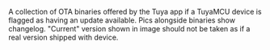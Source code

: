 A collection of OTA binaries offered by the Tuya app if a TuyaMCU device is flagged as having an update available. Pics alongside binaries show changelog. "Current" version shown in image should not be taken as if a real version shipped with device.
